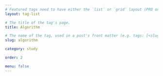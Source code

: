 ```yaml
---
# Featured tags need to have either the `list` or `grid` layout (PRO only).
layout: tag-list

# The title of the tag's page.
title: Algorithm

# The name of the tag, used in a post's front matter (e.g. tags: [<slug>]).
slug: algorithm

category: study

order: 2

menu: false
---
```

